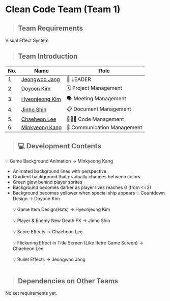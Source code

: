 # Clean Code Team (Team 1)

> ## Team Requirements
Visual Effect System

> ## Team Introduction
|No.| Name     | Role |
|---------|-------------------------|-----------|
|1. |[Jeongwoo Jang](https://github.com/jeongwoo903/jang_jeongwoo)|👑 LEADER|
|2. |[Doyoon Kim](https://github.com/doyoon323/doyoon323.git)|🗓️ Project Management| 
|3. |[Hyeonjeong Kim](https://github.com/258xsw/258xsw)|🗣️ Meeting Management|
|4. |[Jinho Shin](https://github.com/NiceGuy1313/shinjinho)|📋 Document Management|
|5. |[Chaeheon Lee](https://github.com/highlees/highlees)|🧑🏻‍💻 Code Management|
|6. |[Minkyeong Kang](https://github.com/alicek0/alicek0)|💬 Communication Management|

> ## 💻 Development Contents

💡 Game Background Animation -> Minkyeong Kang 
- Animated background lines with perspective
- Gradient background that gradually changes between colors
- Green glow behind player sprites
- Background becomes darker as player lives reaches 0 (from <=3)
- Background becomes yellower when special ship appears
💡 Countdown Design -> Doyoon Kim <br></br>
💡 Game Item Design(Hats) -> Hyeonjeong Kim<br></br>
💡 Player & Enemy New Death FX -> Jinho Shin<br></br>
💡 Score Effects -> Chaeheon Lee <br></br>
💡 Flickering Effect in Title Screen (Like Retro Game Screen) -> Chaeheon Lee <br></br>
💡 Bullet Effects -> Jeongwoo Jang <br></br>

> ## Dependencies on Other Teams
No set requirements yet.<br></br>
